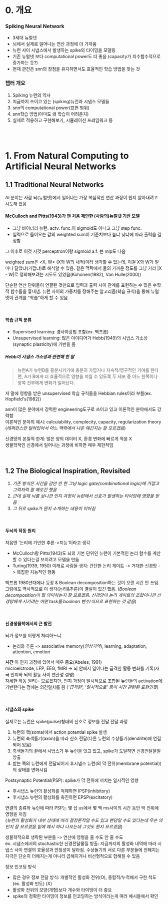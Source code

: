 # 0. 개요
### Spiking Neural Network
* 3세대 뉴럴넷  
* 뇌에서 실제로 일어나는 연산 과정에 더 가까움  
* 뉴런 사이 시냅스에서 발생하는 spike의 타이밍을 모델링  
* 기존 뉴럴넷 보다 computational power도 더 좋음 (capacity가 지수함수적으로 증가하는 듯?)  
* 현재 관건은 snn의 장점을 유지하면서도 효율적인 학습 방법을 찾는 것  


### 챕터 개요
1. Spiking 뉴런의 역사
2. 지금까지 쓰이고 있는 (spiking)뉴런과 시냅스 모델들
3. snn의 computational power(표현 범위)
4. snn학습 방법(아마도 왜 학습이 어려운지)
5. 실제로 적용하고 구현해보기, 시뮬레이션 프레임워크 등

&nbsp;  
&nbsp;

# 1. From Natural Computing to Artificial Neural Networks
## 1.1 Traditional Neural Networks
AI 분야는 사람 뇌(뉴럴넷)에서 일어나는 가장 핵심적인 연산 과정이 뭔지 알아내려고 시도해 왔음  

#### McCulloch and Pitts(1943)가 맨 처음 제안한 (사람의)뉴럴넷 기반 모델  
* 그냥 바이너리 뉴런. actv. func.이 sigmoid도 아니고 그냥 step func.  
* 입력으로 들어오는 값의 weighted sum이 기준치보다 높냐 낮냐에 따라 출력을 결정함  
  
그 이후로 이것 저것 perceptron이랑 sigmoid a.f. 쓴 mlp도 나옴

weighted sum은 <X, W> (X와 W의 내적)이라 생각할 수 있는데, 이걸 X와 W가 얼마나 닮았냐(가깝냐)로 해석할 수 있음. 같은 맥락에서 둘의 가까운 정도를 그냥 거리 |X - W|로 정의해보려는 시도도 있었음(Kohonen(1982), Van Hulle(2000))

단순한 연산 단위들이 연결된 것만으로 입력과 출력 사이 관계를 표현하는 수 많은 수학적 함수들을 흉내냄. 뉴런 사이의 가중치를 정해주는 알고리즘(학습 규칙)을 통해 뉴럴넷이 관계를 "학습"하게 할 수 있음

&nbsp;

#### 학습 규칙 분류
* Supervised learning: 경사하강법 포함(ex. 백프롭)  
* Unsupervised learning: 많은 아이디어가 Hebb(1949)의 시냅스 가소성(synaptic plasticity)에 기반을 둠  

##### Hebb이 시냅스 가소성과 관련해 한 말
> 뉴런A가 뉴런B를 흥분시키기에 충분히 가깝거나 지속적/영구적인 기여를 한다면, A가 B에게 더 효율적으로 영향을 끼칠 수 있도록 두 세포 중 어느 한쪽이나 양쪽 전부에게 변화가 일어난다.

저 말에 영향을 받은 unsupervised 학습 규칙들을 Hebbian rules이라 부름(ex. Hopfield's(1982))

ann이 많은 분야에서 강력한 engineering도구로 쓰이고 있고 이론적인 분야에서도 강력함  
이론적인 분야의 예시: calculability, complecity, capacity, regularization theory  
(*레퍼런스만 달려있어서 어느 맥락에서 나온 얘긴지는 잘 모르겠음*)

신경망의 본질적 한계: 많은 양의 데이터 X, 환경 변화에 빠르게 적응 X  
생물학적인 신경에서 일어나는 과정에 비하면 매우 제한적임  

&nbsp;

## 1.2 The Biological Inspiration, Revisited
1. *기존 방식은 시간을 감안 안 한 그냥 logic gate(combinational logic)에 가깝고 그럭저럭 잘 해오긴 했음*
2. *근데 실제 뇌를 보니깐 인지 과정이 뉴런에서 신호가 발생하는 타이밍에 영향을 받음*
3. *그 뒤로 spike가 뭔지 소개하는 내용이 이어짐*

&nbsp;

#### 두뇌의 작동 원리
처음엔 '논리에 기반한 추론->지능'이라고 생각  
* McCulloch랑 Pitts(1943)도 뇌의 기본 단위인 뉴런이 기본적인 논리 함수를 계산할 수 있다는걸 보이려고 모델을 만듦  
* Turing(1939, 1950) 이래로 사람들 생각: 간단한 논리 게이트 -> 거대한 신경망 -> 복잡한 지능적인 행동 

백프롭 1980년대에나 등장 & Boolean decomposition하는 것이 오랜 시간 안 쓰임. 그럼에도 역사적으로 이 생각(논리&추론)이 결실이 있긴 했음. (*Boolean decomposition이 뭘 의미하는지 잘 모르겠음. 신경망이 논리 게이트의 조합이니깐 신경망에게 시키려는 어떤 task를 boolean 변수/식으로 표현하는 것 같음*)

&nbsp;

#### 신경생물학에서의 큰 발전
뇌가 정보를 어떻게 처리하느냐
* 논리와 추론 -> associative memory(*연상기억*), learning, adaptation, attention, emotion 

__시간__ 이 인지 과정에 있어서 매우 중요(Abeles, 1991)  
microelctrode, LFP, EEG, fMRI -> 뇌 안에서 일어나는 급격한 활동 변화를 기록(자극 인지와 뇌의 활동 사이 연관성 설명)  
자세한 작동 원리는 모르겠지만, 인지 과정이 일시적으로 조합된 뉴런들의 activation에 기반한다는 점에는 의견일치를 봄 (*'급격한', '일시적으로' 등이 시간 관련된 표현인듯*)

&nbsp;

#### 시냅스와 spike
실제로는 뉴런은 spike(pulse)형태의 신호로 정보를 전달
전달 과정
1. 뉴런의 핵(soma)에서 action potential spike 발생
2. 뉴런의 축색돌기(axon)을 따라 신호 전달(다른 뉴런의 수상돌기(dendrite)에 연결되어 있음)
3. 축색돌기의 끝에서 시냅스가 두 뉴런을 잇고 있고, spike가 도달하면 신경전달물질 방출
4. 받는 쪽의 뉴런에게 전달되어서 후시냅스 뉴런(의 막 전위(membrane potential))의 상태를 변화시킴

Postsynaptic Potential(PSP): spike가 막 전위에 끼치는 일시적인 영향
* 후시냅스 뉴런의 활성화를 억제하면 IPSP(inhibitory)
* 후시냅스 뉴런의 활성화를 촉진하면 EPSP(excitatory)

연결의 종류와 뉴런에 따라 PSP는 몇 십 us에서 몇 백 ms사이의 시간 동안 막 전위에 영향을 끼침  
(*뉴런의 활성화가 내부 상태에 따라 결정론적일 수도 있고 랜덤일 수도 있다는데 무슨 의민지 잘 모르겠음
밑에 예시 하나 나오는데 그것도 뭔지 모르겠음*)

생물학적으로 생략된 부분들 -> 연산에 영형을 줄 수도 안 줄 수도  
ex. 시냅스에서의 stochastic한 신경전달물질 방출: 지금까지의 활성화 내역에 따라 시냅스 사이 연결의 효율성과 안정성이 달라짐. 수상돌기의 서로 다른 부분들에 전해지는 자극은 단순히 더해지는게 아니라 곱해지거나 비선형적으로 합해질 수 있음

정보 인코딩 방식
* 많은 경우 정보 전달 방식: 개별적인 활성화 전위(O), 종합적/누적해서 구한 척도(ex. 활성화 빈도) (X)  
* 활성화 전위의 모양(개형)보다 개수와 타이밍이 더 중요  
* spike의 정확한 타이밍이 정보를 인코딩하는 방식이라는게 여러 예시들에서 확인











